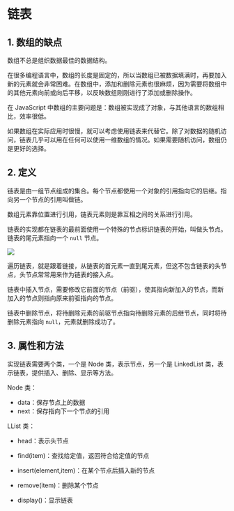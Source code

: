 # 链表

## 1. 数组的缺点
数组不总是组织数据最佳的数据结构。

在很多编程语言中，数组的长度是固定的，所以当数组已被数据填满时，再要加入新的元素就会非常困难。在数组中，添加和删除元素也很麻烦，因为需要将数组中的其他元素向前或向后平移，以反映数组刚刚进行了添加或删除操作。

在 JavaScript 中数组的主要问题是：数组被实现成了对象，与其他语言的数组相比，效率很低。

如果数组在实际应用时很慢，就可以考虑使用链表来代替它。除了对数据的随机访问，链表几乎可以用在任何可以使用一维数组的情况。如果需要随机访问，数组仍是更好的选择。


## 2. 定义
链表是由一组节点组成的集合。每个节点都使用一个对象的引用指向它的后继。指向另一个节点的引用叫做链。

数组元素靠位置进行引用，链表元素则是靠互相之间的关系进行引用。

链表的实现都在链表的最前面使用一个特殊的节点标识链表的开始，叫做头节点。链表的尾元素指向一个 `null` 节点。

![][1]

遍历链表，就是跟着链接，从链表的首元素一直到尾元素，但这不包含链表的头节点，头节点常常用来作为链表的接入点。

链表中插入节点，需要修改它前面的节点（前驱），使其指向新加入的节点，而新加入的节点则指向原来前驱指向的节点。

链表中删除节点，将待删除元素的前驱节点指向待删除元素的后继节点，同时将待删除元素指向 `null`，元素就删除成功了。


## 3. 属性和方法
实现链表需要两个类，一个是 Node 类，表示节点，另一个是 LinkedList 类，表示链表，提供插入、删除、显示等方法。

Node 类：
- data：保存节点上的数据
- next：保存指向下一个节点的引用

LList 类：
- head：表示头节点
- find(item)：查找给定值，返回符合给定值的节点
- insert(element,item)：在某个节点后插入新的节点
- remove(item)：删除某个节点
- display()：显示链表

  [1]: http://p6c9xg1tf.bkt.clouddn.com/destiny/1526959828917.jpg